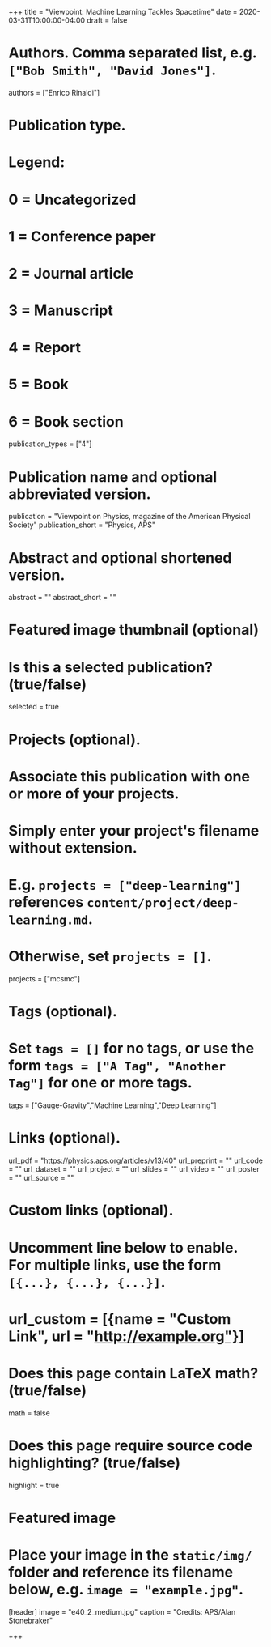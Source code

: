 +++
title = "Viewpoint: Machine Learning Tackles Spacetime"
date = 2020-03-31T10:00:00-04:00
draft = false

# Authors. Comma separated list, e.g. `["Bob Smith", "David Jones"]`.
authors = ["Enrico Rinaldi"]

# Publication type.
# Legend:
# 0 = Uncategorized
# 1 = Conference paper
# 2 = Journal article
# 3 = Manuscript
# 4 = Report
# 5 = Book
# 6 = Book section
publication_types = ["4"]

# Publication name and optional abbreviated version.
publication = "Viewpoint on Physics, magazine of the American Physical Society"
publication_short = "Physics, APS"

# Abstract and optional shortened version.
abstract = ""
abstract_short = ""

# Featured image thumbnail (optional)


# Is this a selected publication? (true/false)
selected = true

# Projects (optional).
#   Associate this publication with one or more of your projects.
#   Simply enter your project's filename without extension.
#   E.g. `projects = ["deep-learning"]` references `content/project/deep-learning.md`.
#   Otherwise, set `projects = []`.
projects = ["mcsmc"]

# Tags (optional).
#   Set `tags = []` for no tags, or use the form `tags = ["A Tag", "Another Tag"]` for one or more tags.
tags = ["Gauge-Gravity","Machine Learning","Deep Learning"]

# Links (optional).
url_pdf = "https://physics.aps.org/articles/v13/40"
url_preprint = ""
url_code = ""
url_dataset = ""
url_project = ""
url_slides = ""
url_video = ""
url_poster = ""
url_source = ""

# Custom links (optional).
#   Uncomment line below to enable. For multiple links, use the form `[{...}, {...}, {...}]`.
# url_custom = [{name = "Custom Link", url = "http://example.org"}]

# Does this page contain LaTeX math? (true/false)
math = false

# Does this page require source code highlighting? (true/false)
highlight = true

# Featured image
# Place your image in the `static/img/` folder and reference its filename below, e.g. `image = "example.jpg"`.
[header]
image = "e40_2_medium.jpg"
caption = "Credits: APS/Alan Stonebraker"

+++
